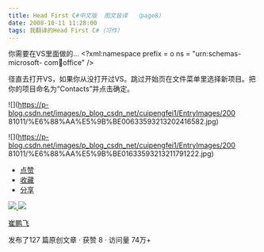 ```yaml
---
title: Head First C#中文版  图文皆译  （page8）
date: 2008-10-11 11:28:00
tags: 我翻译的Head First C#（习作）
---
```

你需要在VS里面做的...  <?xml:namespace prefix = o ns = "urn:schemas-microsoft-
com:office:office" />

径直去打开VS，如果你从没打开过VS。跳过开始页在文件菜单里选择新项目。把你的项目命名为“Contacts”并点击确定。

![](https://p-blog.csdn.net/images/p_blog_csdn_net/cuipengfei1/EntryImages/200
81011/%E6%88%AA%E5%9B%BE00633593213202416582.jpg)

![](https://p-blog.csdn.net/images/p_blog_csdn_net/cuipengfei1/EntryImages/200
81011/%E6%88%AA%E5%9B%BE01633593213211791222.jpg)

  * [ 点赞  ](javascript:;)
  * [ 收藏  ](javascript:;)
  * [ 分享 ](javascript:;)

[ ![](https://profile.csdnimg.cn/5/2/5/3_cuipengfei1)
![](https://g.csdnimg.cn/static/user-reg-year/1x/11.png)
](https://blog.csdn.net/cuipengfei1)

[ 崔鹏飞 ](https://blog.csdn.net/cuipengfei1)

发布了127 篇原创文章  ·  获赞 8  ·  访问量 74万+

